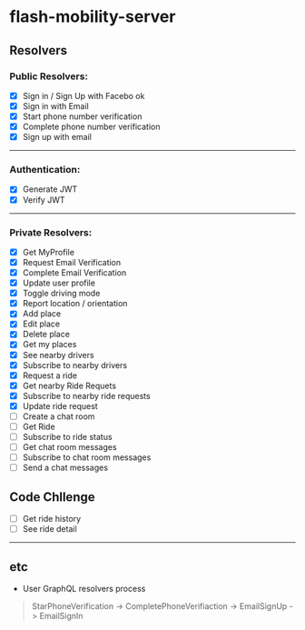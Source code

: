 # flash-mobility-server

## Resolvers

### Public Resolvers:

-   [x] Sign in / Sign Up with Facebo ok
-   [x] Sign in with Email
-   [x] Start phone number verification
-   [x] Complete phone number verification
-   [x] Sign up with email

---

### Authentication: 

-   [x] Generate JWT
-   [x] Verify JWT

--- 

### Private Resolvers:

-   [x] Get MyProfile
-   [x] Request Email Verification
-   [x] Complete Email Verification
-   [x] Update user profile
-   [x] Toggle driving mode
-   [x] Report location / orientation
-   [x] Add place
-   [x] Edit place
-   [x] Delete place
-   [x] Get my places
-   [x] See nearby drivers
-   [x] Subscribe to nearby drivers
-   [x] Request a ride
-   [x] Get nearby Ride Requets
-   [x] Subscribe to nearby ride requests
-   [x] Update ride request
-   [ ] Create a chat room
-   [ ] Get Ride
-   [ ] Subscribe to ride status
-   [ ] Get chat room messages
-   [ ] Subscribe to chat room messages
-   [ ] Send a chat messages

## Code Chllenge

-   [ ] Get ride history
-   [ ] See ride detail

--- 

## etc
* User GraphQL resolvers process
> StarPhoneVerification -> CompletePhoneVerifiaction -> EmailSignUp -> EmailSignIn